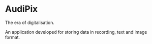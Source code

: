 # AudiPix
The era of digitalisation.


An application developed for storing data in recording, text and image format.
